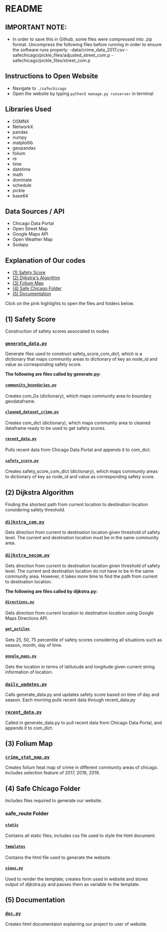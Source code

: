 README
=========================== 

## IMPORTANT NOTE:
- In order to save this in Github, some files were compressed into .zip format. Uncompress the following files before running in order to ensure the software runs properly:
-data/crime_data_2017.csv
-safechicago/pickle_files/adjusted_street_com.p
-safechicago/pickle_files/street_com.p

## Instructions to Open Website
- Navigate to `./safechicago`
- Open the website by typing `python3 manage.py runserver` in terminal

## Libraries Used
- OSMNX
- NetworkX
- pandas
- numpy
- matplotlib
- geopandas
- folium 
- re
- time
- datetime
- math
- dominate
- schedule
- pickle
- base64

## Data Sources / API
- Chicago Data Portal
- Open Street Map 
- Google Maps API
- Open Weather Map
- Sodapy

## Explanation of Our codes
<!-- MarkdownTOC autolink="true" levels="1,2,3,4,5,6" bracket="round" style="unordered" indent="    " autoanchor="false" markdown_preview="github" -->

- [\(1\) Safety Score](#1-safety-score)
- [\(2\) Dijkstra's Algorithm](#2-dijkstra-algorithm)
- [\(3\) Folium Map](#3-folium-map)
- [\(4\) Safe Chicago Folder](#4-safe-chicago-folder)
- [\(5\) Documentation](#5-documentation)

Click on the pink highlights to open the files and folders below.

<!-- toc -->

## (1) Safety Score

Construction of safety scores associated to nodes

### [`generate_data.py`](https://mit.cs.uchicago.edu/kirizawa/cmsc122-project-kei-adam-shyam-sway/blob/master/generate_data.py)

Generate files used to construct safety_score_com_dict, which is a dictionary that maps community areas to dictionary of key as node_id and value as corresponding safety score. 

**The following are files called by generate.py:**

#### [`community_boundaries.py`](https://mit.cs.uchicago.edu/kirizawa/cmsc122-project-kei-adam-shyam-sway/blob/master/community_boundaries.py)

Creates com_Gs (dictionary), which maps community area to boundary geodataframe.

#### [`cleaned_dataset_crime.py`](https://mit.cs.uchicago.edu/kirizawa/cmsc122-project-kei-adam-shyam-sway/blob/master/cleaned_dataset_crime.py)

Creates com_dict (dictionary), which maps community area to cleaned dataframe 
ready to be used to get safety scores.

#### [`recent_data.py`](https://mit.cs.uchicago.edu/kirizawa/cmsc122-project-kei-adam-shyam-sway/blob/master/recent_data.py)

Pulls recent data from Chicago Data Portal and appends it to com_dict.

#### [`safety_score.py`](https://mit.cs.uchicago.edu/kirizawa/cmsc122-project-kei-adam-shyam-sway/blob/master/safety_score.py)

Creates safety_score_com_dict (dictionary), which maps community areas to dictionary of key as node_id and value as corresponding safety score.

## (2) Dijkstra Algorithm

Finding the shortest path from current location to destination location considering safety threshold. 

### [`dijkstra_com.py`](https://mit.cs.uchicago.edu/kirizawa/cmsc122-project-kei-adam-shyam-sway/blob/master/safechicago/dijkstra_com.py)

Gets direction from current to destination location given threshold of safety level. The current and destination location must be in the same community area. 

### [`dijkstra_nocom.py`](https://mit.cs.uchicago.edu/kirizawa/cmsc122-project-kei-adam-shyam-sway/blob/master/safechicago/dijkstra_nocom.py)

Gets direction from current to destination location given threshold of safety level. The current and destination location do not have to be in the same community area. However, it takes more time to find the path from current to destination location.

**The following are files called by dijkstra.py:**

#### [`directions.py`](https://mit.cs.uchicago.edu/kirizawa/cmsc122-project-kei-adam-shyam-sway/blob/master/safechicago/directions.py)

Gets direction from current location to destination location using Google Maps Directions API.

#### [`get_pctiles`](https://mit.cs.uchicago.edu/kirizawa/cmsc122-project-kei-adam-shyam-sway/blob/master/get_pctiles.py)

Gets 25, 50, 75 percentile of safety scores considering all situations such as season, month, day of time. 

#### [`google_maps.py`](https://mit.cs.uchicago.edu/kirizawa/cmsc122-project-kei-adam-shyam-sway/blob/master/safechicago/google_maps.py)

Gets the location in terms of latitutude and longitude given current string information of location. 

### [`daily_updates.py`](https://mit.cs.uchicago.edu/kirizawa/cmsc122-project-kei-adam-shyam-sway/blob/master/daily_update.py)

Calls generate_data.py and updates safety score based on time of day and season. Each morning pulls recent data through recent_data.py

### [`recent_data.py`](https://mit.cs.uchicago.edu/kirizawa/cmsc122-project-kei-adam-shyam-sway/blob/master/recent_data.py)

Called in generate_data.py to pull recent data from Chicago Data Portal, and appends it to com_dict. 

## (3) Folium Map

### [`crime_stat_map.py`](https://mit.cs.uchicago.edu/kirizawa/cmsc122-project-kei-adam-shyam-sway/blob/master/crime_stat_map.py)

Creates folium heat map of crime in different community areas of chicago. Includes selection feature of 2017, 2018, 2019. 

## (4) Safe Chicago Folder
Includes files required to generate our website. 

### safe_route Folder

#### [`static`](https://mit.cs.uchicago.edu/kirizawa/cmsc122-project-kei-adam-shyam-sway/tree/master/safechicago/safe_route/static)

Contains all static files; includes css file used to style the html document.

#### [`Templates`](https://mit.cs.uchicago.edu/kirizawa/cmsc122-project-kei-adam-shyam-sway/tree/master/safechicago/safe_route/templates)

Contains the html file used to generate the website.

#### [`views.py`](https://mit.cs.uchicago.edu/kirizawa/cmsc122-project-kei-adam-shyam-sway/blob/master/safechicago/safe_route/views.py)

Used to render the template; creates form used in website and stores output of dijkstra.py and passes them as variable to the template.

## (5) Documentation

### [`doc.py`](https://mit.cs.uchicago.edu/kirizawa/cmsc122-project-kei-adam-shyam-sway/blob/master/docfiles/doc.py)

Creates html documentaion explaining our project to user of website. 

